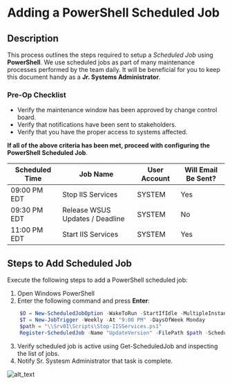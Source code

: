 # Adding a PowerShell Scheduled Job

## Description

This process outlines the steps required to setup a *Scheduled Job* using **PowerShell**. 
We use scheduled jobs as part of many maintenance processes performed by the team daily.
It will be beneficial for you to keep this document handy as a **Jr. Systems Administrator**. 

### Pre-Op Checklist

- Verify the maintenance window has been approved by change control board.
- Verify that notifications have been sent to stakeholders.
- Verify that you have the proper access to systems affected.

**If all of the above criteria has been met, proceed with configuring the PowerShell Scheduled Job**.

| Scheduled Time | Job Name | User Account | Will Email Be Sent? |
|---|---|---|---|
| 09:00 PM EDT | Stop IIS Services | SYSTEM | Yes |
| 09:30 PM EDT | Release WSUS Updates / Deadline | SYSTEM | No |
| 11:00 PM EDT | Start IIS Services | SYSTEM | Yes |

## Steps to Add Scheduled Job

Execute the following steps to add a PowerShell scheduled job:

1. Open Windows PowerShell
2. Enter the following command and press **Enter**: 
```powershell
    $O = New-ScheduledJobOption -WakeToRun -StartIfIdle -MultipleInstancePolicy Queue
    $T = New-JobTrigger -Weekly -At "9:00 PM" -DaysOfWeek Monday
    $path = "\\Srv01\Scripts\Stop-IISServices.ps1"
    Register-ScheduledJob -Name "UpdateVersion" -FilePath $path -ScheduledJobOption $O -Trigger $T
```

3. Verify scheduled job is active using Get-ScheduledJob and inspecting the list of jobs.
4. Notify Sr. Systesm Administrator that task is complete.

![alt_text](https://happyologist.co.uk/wp-content/uploads/happy.jpeg)